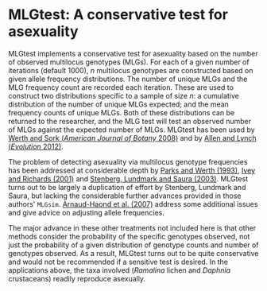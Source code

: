 MLGtest: A conservative test for asexuality
=======

MLGtest implements a conservative test for asexuality based on the number of observed
multilocus genotypes (MLGs).  For each of a given number of iterations (default
1000), _n_ multilocus genotypes are constructed based on given allele frequency
distributions.  The number of unique MLGs and the MLG frequency count are
recorded each iteration.  These are used to construct two distributions
specific to a sample of size _n_: a cumulative distribution of the number of
unique MLGs expected; and the mean frequency counts of unique MLGs.  Both of
these distributions can be returned to the researcher, and the MLG test will
test an observed number of MLGs against the expected number of MLGs.  MLGtest
has been used by [Werth and Sork (<i>American Journal of Botany</i>
2008)][Werth2008] and by [Allen and Lynch (<i>Evolution</i> 2012)][Allen2012].

The problem of detecting asexuality via multilocus genotype frequencies has
been addressed at considerable depth by [Parks and Werth (1993)][Parks1993],
[Ivey and Richards (2001)][Ivey2001] and [Stenberg, Lundmark and Saura
(2003)][Stenberg2003].  MLGtest turns out to be largely a duplication of effort
by Stenberg, Lundmark and Saura, but lacking the considerable further advances
provided in those authors' `MLGsim`.  [Arnaud-Haond et al.
(2007)][ArnaudHaond2007] address some additional issues and give advice on
adjusting allele frequencies.

The major advance in these other treatments not included here is that other
methods consider the probability of the specific genotypes observed, not just
the probability of a given distribution of genotype counts and number of
genotypes observed.  As a result, MLGtest turns out to be quite conservative
and would not be recommended if a sensitive test is desired.  In the
applications above, the taxa involved (_Ramalina_ lichen and _Daphnia_
crustaceans) readily reproduce asexually.


[Werth2008]: https://doi.org/10.3732/ajb.2007024
[Allen2012]: https://doi.org/10.1111/j.1558-5646.2011.01488.x
[Parks1993]: http://www.jstor.org/stable/2445369
[Ivey2001]: https://doi.org/10.1086/320775
[Stenberg2003]: https://doi.org/10.1046/j.1471-8286.2003.00408.x
[ArnaudHaond2007]: https://doi.org/10.1111/j.1365-294X.2007.03535.x

